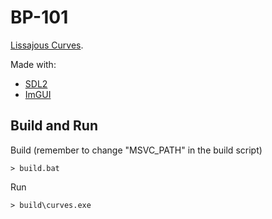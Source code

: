 # BP-101

[Lissajous Curves](https://en.wikipedia.org/wiki/Lissajous_curve).

Made with: 
- [SDL2](https://www.libsdl.org/)
- [ImGUI](https://github.com/ocornut/imgui)

## Build and Run

Build (remember to change "MSVC_PATH" in the build script)

```console
> build.bat
```

Run

```console
> build\curves.exe
```
